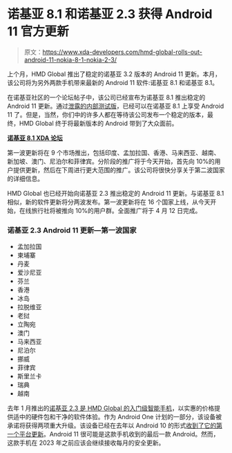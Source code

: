 # 诺基亚 8.1 和诺基亚 2.3 获得 Android 11 官方更新

> 原文：<https://www.xda-developers.com/hmd-global-rolls-out-android-11-nokia-8-1-nokia-2-3/>

上个月，HMD Global 推出了稳定的诺基亚 3.2 版本的 Android 11 更新。本月，该公司将为另外两款手机带来最新的 Android 11 软件:诺基亚 8.1 和诺基亚 8.1。

在诺基亚社区的一个论坛帖子中，该公司已经宣布为诺基亚 8.1 推出稳定的 Android 11 更新。通过[泄露的内部测试版](https://www.xda-developers.com/nokia-8-1-android-11-internal-beta-update-leak/)，已经可以在诺基亚 8.1 上享受 Android 11 了。但是，当然，你们中的许多人都在等待该公司发布一个稳定的版本，最终，HMD Global 终于将最新版本的 Android 带到了大众面前。

**[诺基亚 8.1 XDA 论坛](https://forum.xda-developers.com/c/nokia-8-1.8430/)**

第一波更新将在 9 个市场推出，包括印度、孟加拉国、香港、马来西亚、越南、新加坡、澳门、尼泊尔和菲律宾。分阶段的推广将于今天开始，首先向 10%的用户提供更新，然后在下周进行更大范围的推广。该公司将很快分享关于第二波国家的详细信息。

HMD Global 也已经开始向诺基亚 2.3 推出稳定的 Android 11 更新。与诺基亚 8.1 相似，新的软件更新将分两波发布。第一波更新将在 16 个国家上线，从今天开始，在线旅行社将被推向 10%的用户群。全面推广将于 4 月 12 日完成。

### 诺基亚 2.3 Android 11 更新—第一波国家

*   孟加拉国
*   柬埔寨
*   丹麦
*   爱沙尼亚
*   芬兰
*   香港
*   冰岛
*   拉脱维亚
*   老挝
*   立陶宛
*   澳门
*   马来西亚
*   尼泊尔
*   挪威
*   菲律宾
*   斯里兰卡
*   瑞典
*   越南

去年 1 月推出的[诺基亚 2.3 是 HMD Global 的入门级智能手机](https://www.xda-developers.com/nokia-2-3-launches-android-one-based-android-9-pie-microusb-port/)，以实惠的价格提供适中的硬件包和干净的软件体验。作为 Android One 计划的一部分，该设备被承诺将获得两项重大升级。该设备已经在去年以 Android 10 的形式[收到了它的第一个平台更新](https://www.xda-developers.com/hmd-global-rolls-out-android-10-official-update-nokia-2-3/)。Android 11 很可能是这款手机收到的最后一款 Android。然而，这款手机在 2023 年之前应该会继续接收每月的安全更新。